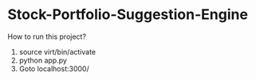 # Stock-Portfolio-Suggestion-Engine


How to run this project?

1. source virt/bin/activate
2. python app.py
3. Goto localhost:3000/
